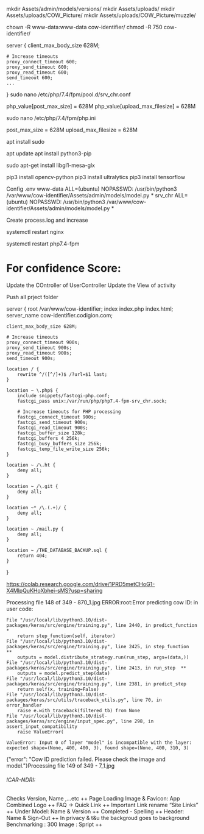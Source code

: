 
mkdir Assets/admin/models/versions/
mkdir Assets/uploads/
mkdir Assets/uploads/COW_Picture/
mkdir Assets/uploads/COW_Picture/muzzle/



chown -R www-data:www-data cow-identifier/
chmod -R 750 cow-identifier/




server {
    client_max_body_size 628M;

    # Increase timeouts
    proxy_connect_timeout 600;
    proxy_send_timeout 600;
    proxy_read_timeout 600;
    send_timeout 600;
    ...
}
sudo nano /etc/php/7.4/fpm/pool.d/srv_chr.conf

php_value[post_max_size] = 628M
php_value[upload_max_filesize] = 628M

sudo nano /etc/php/7.4/fpm/php.ini

post_max_size = 628M
upload_max_filesize = 628M


apt install sudo



apt update
apt install python3-pip

sudo apt-get install libgl1-mesa-glx

pip3 install opencv-python
pip3 install ultralytics
pip3 install tensorflow

Config .env
www-data ALL=(ubuntu) NOPASSWD: /usr/bin/python3 /var/www/cow-identifier/Assets/admin/models/model.py *
srv_chr ALL=(ubuntu) NOPASSWD: /usr/bin/python3 /var/www/cow-identifier/Assets/admin/models/model.py *


Create process.log
and increase 




  systemctl restart nginx

  systemctl restart php7.4-fpm



# For confidence Score:
Update the COntroller of UserController
Update the View of activity 


Push all prject folder


server {
    root /var/www/cow-identifier;
    index index.php index.html;
    server_name cow-identifier.codigion.com;

    client_max_body_size 628M;

    # Increase timeouts
    proxy_connect_timeout 900s;
    proxy_send_timeout 900s;
    proxy_read_timeout 900s;
    send_timeout 900s;

    location / {
        rewrite ^/([^/]+)$ /?url=$1 last;
    }

    location ~ \.php$ {
        include snippets/fastcgi-php.conf;
        fastcgi_pass unix:/var/run/php/php7.4-fpm-srv_chr.sock;

        # Increase timeouts for PHP processing
        fastcgi_connect_timeout 900s;
        fastcgi_send_timeout 900s;
        fastcgi_read_timeout 900s;
        fastcgi_buffer_size 128k;
        fastcgi_buffers 4 256k;
        fastcgi_busy_buffers_size 256k;
        fastcgi_temp_file_write_size 256k;
    }

    location ~ /\.ht {
        deny all;
    }

    location ~ /\.git {
        deny all;
    }

    location ~* /\.(.+)/ {
        deny all;
    }

    location ~ /mail.py {
        deny all;
    }

    location ~ /THE_DATABASE_BACKUP.sql {
        return 404;
    }
}


https://colab.research.google.com/drive/1PRD5metCHoG1-X4MlpQuKHoXbhei-sMS?usp=sharing



Processing file 148 of 349 -  870_1.jpg
ERROR:root:Error predicting cow ID: in user code:

    File "/usr/local/lib/python3.10/dist-packages/keras/src/engine/training.py", line 2440, in predict_function  *
        return step_function(self, iterator)
    File "/usr/local/lib/python3.10/dist-packages/keras/src/engine/training.py", line 2425, in step_function  **
        outputs = model.distribute_strategy.run(run_step, args=(data,))
    File "/usr/local/lib/python3.10/dist-packages/keras/src/engine/training.py", line 2413, in run_step  **
        outputs = model.predict_step(data)
    File "/usr/local/lib/python3.10/dist-packages/keras/src/engine/training.py", line 2381, in predict_step
        return self(x, training=False)
    File "/usr/local/lib/python3.10/dist-packages/keras/src/utils/traceback_utils.py", line 70, in error_handler
        raise e.with_traceback(filtered_tb) from None
    File "/usr/local/lib/python3.10/dist-packages/keras/src/engine/input_spec.py", line 298, in assert_input_compatibility
        raise ValueError(

    ValueError: Input 0 of layer "model" is incompatible with the layer: expected shape=(None, 400, 400, 3), found shape=(None, 400, 310, 3)

{"error": "Cow ID prediction failed. Please check the image and model."}Processing file 149 of 349 -  7_1.jpg



###### ICAR-NDRI:
Checks Version,  Name ,...etc ++
Page Loading Image & Favicon: App Combined Logo ++
FAQ -> Quick Link ++
Important Link rename “Site Links” ++
Under Model: Name & Version ++
Completed - Spelling ++
Header: Name & Sign-Out ++
In privacy &  t&u the backgroud goes to background
Benchmarking : 300 Image : Spript ++



